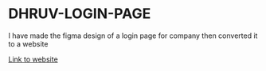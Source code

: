 # DHRUV-LOGIN-PAGE
 I have made the figma design of a login page for company then converted it to a website


[Link to website](https://dhruvsharmagithub.github.io/Login_page.github.io/)
